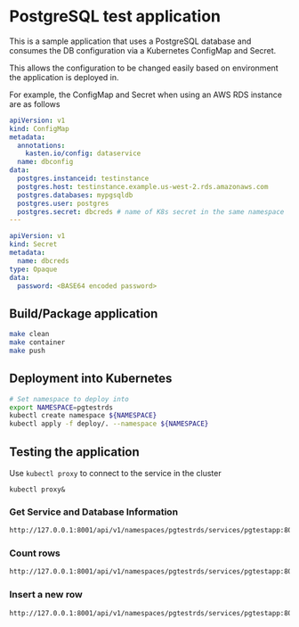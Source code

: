 # PostgreSQL test application

This is a sample application that uses a PostgreSQL database and consumes the DB configuration via a Kubernetes ConfigMap and Secret.

This allows the configuration to be changed easily based on environment the application is deployed in.

For example, the ConfigMap and Secret when using an AWS RDS instance are as follows
```yaml
apiVersion: v1
kind: ConfigMap
metadata:
  annotations:
    kasten.io/config: dataservice
  name: dbconfig
data:
  postgres.instanceid: testinstance
  postgres.host: testinstance.example.us-west-2.rds.amazonaws.com
  postgres.databases: mypgsqldb
  postgres.user: postgres
  postgres.secret: dbcreds # name of K8s secret in the same namespace
---

apiVersion: v1
kind: Secret
metadata:
  name: dbcreds
type: Opaque
data:
  password: <BASE64 encoded password>
  ```

## Build/Package application
```bash
make clean
make container
make push
```

## Deployment into Kubernetes
```bash
# Set namespace to deploy into
export NAMESPACE=pgtestrds
kubectl create namespace ${NAMESPACE}
kubectl apply -f deploy/. --namespace ${NAMESPACE}
```

## Testing the application
Use `kubectl proxy` to connect to the service in the cluster
```
kubectl proxy&
```
### Get Service and Database Information
```bash
http://127.0.0.1:8001/api/v1/namespaces/pgtestrds/services/pgtestapp:8080/proxy/
```

### Count rows
```bash
http://127.0.0.1:8001/api/v1/namespaces/pgtestrds/services/pgtestapp:8080/proxy/count
```

### Insert a new row
```bash
http://127.0.0.1:8001/api/v1/namespaces/pgtestrds/services/pgtestapp:8080/proxy/insert
```



